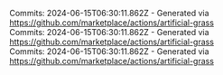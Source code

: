 Commits: 2024-06-15T06:30:11.862Z - Generated via https://github.com/marketplace/actions/artificial-grass
<br>
Commits: 2024-06-15T06:30:11.862Z - Generated via https://github.com/marketplace/actions/artificial-grass
<br>
Commits: 2024-06-15T06:30:11.862Z - Generated via https://github.com/marketplace/actions/artificial-grass
<br>
